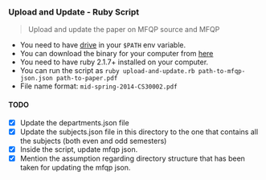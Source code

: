 ### Upload and Update - Ruby Script

> Upload and update the paper on MFQP source and MFQP

- You need to have [drive](https://github.com/prasmussen/gdrive) in your
`$PATH` env variable.
- You can download the binary for your computer from [here](https://github.com/prasmussen/gdrive#downloads)
- You need to have ruby 2.1.7+ installed on your computer.
- You can run the script as `ruby upload-and-update.rb path-to-mfqp-json.json path-to-paper.pdf`
- File name format: `mid-spring-2014-CS30002.pdf`

#### TODO

- [x] Update the departments.json file
- [x] Update the subjects.json file in this directory to the one that contains
all the subjects (both even and odd semesters)
- [x] Inside the script, update mfqp json.
- [x] Mention the assumption regarding directory structure that has been taken
for updating the mfqp json.
